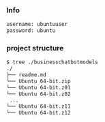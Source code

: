 ### Info
```bash
username: ubuntuuser
password: ubuntu
```
### project structure
```bash
$ tree ./businesschatbotmodels
./
├── readme.md
└── Ubuntu 64-bit.zip
└── Ubuntu 64-bit.z01
└── Ubuntu 64-bit.z02
 ...
└── Ubuntu 64-bit.z11
└── Ubuntu 64-bit.z12
```
